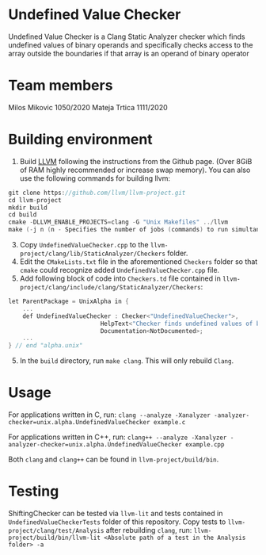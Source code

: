 # Undefined Value Checker 
Undefined Value Checker is a Clang Static Analyzer checker which finds undefined values of binary operands and specifically checks access to the array outside the boundaries if that array is an operand of binary operator

# Team members
Milos Mikovic 1050/2020
Mateja Trtica 1111/2020

# Building environment
1. Build [LLVM](https://github.com/llvm/llvm-project) following the instructions from the Github page. (Over 8GiB of RAM highly recommended or increase swap memory). You can also use the following commands for building llvm:

``` cpp
git clone https://github.com/llvm/llvm-project.git
cd llvm-project
mkdir build
cd build
cmake -DLLVM_ENABLE_PROJECTS=clang -G "Unix Makefiles" ../llvm
make (-j n (n - Specifies the number of jobs (commands) to run simultaneously.)) Example: make -j 8
```
3. Copy `UndefinedValueChecker.cpp` to the `llvm-project/clang/lib/StaticAnalyzer/Checkers` folder.
4. Edit the `CMakeLists.txt` file in the aforementioned `Checkers` folder so that `cmake` could recognize added `UndefinedValueChecker.cpp` file.
5. Add following block of code into `Checkers.td` file contained in `llvm-project/clang/include/clang/StaticAnalyzer/Checkers`:
``` cpp
let ParentPackage = UnixAlpha in {
    ...
    def UndefinedValueChecker : Checker<"UndefinedValueChecker">,  
                          HelpText<"Checker finds undefined values of binary operands and specifically checks access to the array outside the boundaries if that array is an operand of binary operator">,  
                          Documentation<NotDocumented>;  
    ...
} // end "alpha.unix" 
```
5. In the `build` directory, run `make clang`. This will only rebuild `Clang`.

# Usage
For applications written in C, run: ` clang --analyze -Xanalyzer -analyzer-checker=unix.alpha.UndefinedValueChecker example.c `

For applications written in C++, run: ` clang++ --analyze -Xanalyzer -analyzer-checker=unix.alpha.UndefinedValueChecker example.cpp `

Both `clang` and `clang++` can be found in `llvm-project/build/bin`.

# Testing

ShiftingChecker can be tested via `llvm-lit` and tests contained in `UndefinedValueCheckerTests` folder of this repository. Copy tests to `llvm-project/clang/test/Analysis` after rebuilding `clang`, run: ` llvm-project/build/bin/llvm-lit <Absolute path of a test in the Analysis folder> -a `
